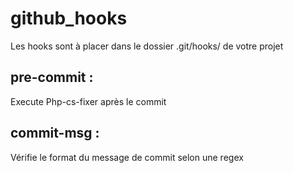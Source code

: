 # github_hooks

Les hooks sont à placer dans le dossier .git/hooks/ de votre projet

## pre-commit : 

Execute Php-cs-fixer après le commit

## commit-msg :

Vérifie le format du message de commit selon une regex
